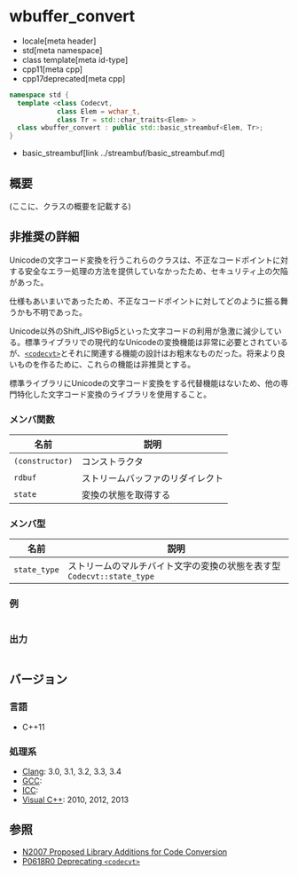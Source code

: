 # wbuffer_convert
* locale[meta header]
* std[meta namespace]
* class template[meta id-type]
* cpp11[meta cpp]
* cpp17deprecated[meta cpp]

```cpp
namespace std {
  template <class Codecvt,
            class Elem = wchar_t,
            class Tr = std::char_traits<Elem> >
  class wbuffer_convert : public std::basic_streambuf<Elem, Tr>;
}
```
* basic_streambuf[link ../streambuf/basic_streambuf.md]

## 概要
(ここに、クラスの概要を記載する)


## 非推奨の詳細
Unicodeの文字コード変換を行うこれらのクラスは、不正なコードポイントに対する安全なエラー処理の方法を提供していなかったため、セキュリティ上の欠陥があった。

仕様もあいまいであったため、不正なコードポイントに対してどのように振る舞うかも不明であった。

Unicode以外のShift_JISやBig5といった文字コードの利用が急激に減少している。標準ライブラリでの現代的なUnicodeの変換機能は非常に必要とされているが、[`<codecvt>`](/reference/codecvt.md)とそれに関連する機能の設計はお粗末なものだった。将来より良いものを作るために、これらの機能は非推奨とする。

標準ライブラリにUnicodeの文字コード変換をする代替機能はないため、他の専門特化した文字コード変換のライブラリを使用すること。


### メンバ関数

| 名前 | 説明 |
|----------------------------|--------------------------------------------------|
| `(constructor)` | コンストラクタ |
| `rdbuf` | ストリームバッファのリダイレクト |
| `state` | 変換の状態を取得する |

### メンバ型

| 名前 | 説明 |
|-------------------------|------------------------------------------------------------------------------------------------------------|
| `state_type` | ストリームのマルチバイト文字の変換の状態を表す型 `Codecvt::state_type` |

### 例
```cpp
```

### 出力
```
```

## バージョン
### 言語
- C++11

### 処理系
- [Clang](/implementation.md#clang): 3.0, 3.1, 3.2, 3.3, 3.4
- [GCC](/implementation.md#gcc):
- [ICC](/implementation.md#icc):
- [Visual C++](/implementation.md#visual_cpp): 2010, 2012, 2013


## 参照
- [N2007 Proposed Library Additions for Code Conversion](http://www.open-std.org/jtc1/sc22/wg21/docs/papers/2006/n2007.html)
- [P0618R0 Deprecating `<codecvt>`](http://www.open-std.org/jtc1/sc22/wg21/docs/papers/2017/p0618r0.html)

